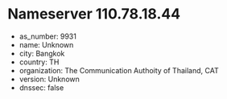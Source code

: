# Nameserver 110.78.18.44

* as_number: 9931
* name: Unknown
* city: Bangkok
* country: TH
* organization: The Communication Authoity of Thailand, CAT
* version: Unknown
* dnssec: false
